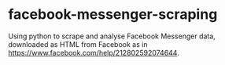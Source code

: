 # facebook-messenger-scraping
Using python to scrape and analyse Facebook Messenger data, downloaded as HTML from Facebook as in https://www.facebook.com/help/212802592074644.
